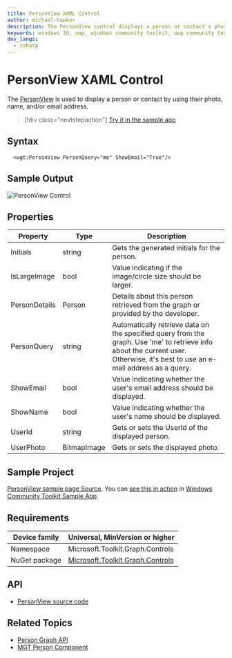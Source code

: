 ```yaml
---
title: PersonView XAML Control
author: michael-hawker
description: The PersonView control displays a person or contact's photo, name, and/or email address.
keywords: windows 10, uwp, windows community toolkit, uwp community toolkit, uwp toolkit, personview, person, user, contact, graph
dev_langs:
  - csharp
---
```


# PersonView XAML Control

The [PersonView](/dotnet/api/microsoft.toolkit.graph.controls.personview) is used to display a person or contact by using their photo, name, and/or email address.

> [!div class="nextstepaction"]
> [Try it in the sample app](uwpct://controls?sample=PersonView)

## Syntax

```xaml
  <wgt:PersonView PersonQuery="me" ShowEmail="True"/>
```

## Sample Output

![PersonView Control](../../resources/images/Graph/Controls/PersonView.png)

## Properties

| Property | Type | Description |
| -- | -- | -- |
| Initials | string | Gets the generated initials for the person. |
| IsLargeImage | bool | Value indicating if the image/circle size should be larger. |
| PersonDetails | Person | Details about this person retrieved from the graph or provided by the developer. |
| PersonQuery | string | Automatically retrieve data on the specified query from the graph.  Use 'me' to retrieve info about the current user.  Otherwise, it's best to use an e-mail address as a query. |
| ShowEmail | bool | Value indicating whether the user's email address should be displayed. |
| ShowName | bool | Value indicating whether the user's name should be displayed. |
| UserId | string | Gets or sets the UserId of the displayed person. |
| UserPhoto | BitmapImage | Gets or sets the displayed photo. |

## Sample Project

[PersonView sample page Source](https://github.com/windows-toolkit/WindowsCommunityToolkit/tree/rel/7.0.0/Microsoft.Toolkit.Uwp.SampleApp/SamplePages/PersonView). You can [see this in action](uwpct://Controls?sample=PersonView) in [Windows Community Toolkit Sample App](https://aka.ms/windowstoolkitapp).

## Requirements

| Device family | Universal, MinVersion or higher |
| -- | -- |
| Namespace | Microsoft.Toolkit.Graph.Controls |
| NuGet package | [Microsoft.Toolkit.Graph.Controls](https://www.nuget.org/packages/Microsoft.Toolkit.Graph.Controls) |

## API

* [PersonView source code](https://github.com/windows-toolkit/Graph-Controls/tree/rel/7.0.0/Microsoft.Toolkit.Graph.Controls/Controls/PersonView)

## Related Topics

* [Person Graph API](/graph/api/resources/person?view=graph-rest-beta)
* [MGT Person Component](/graph/toolkit/components/person)
